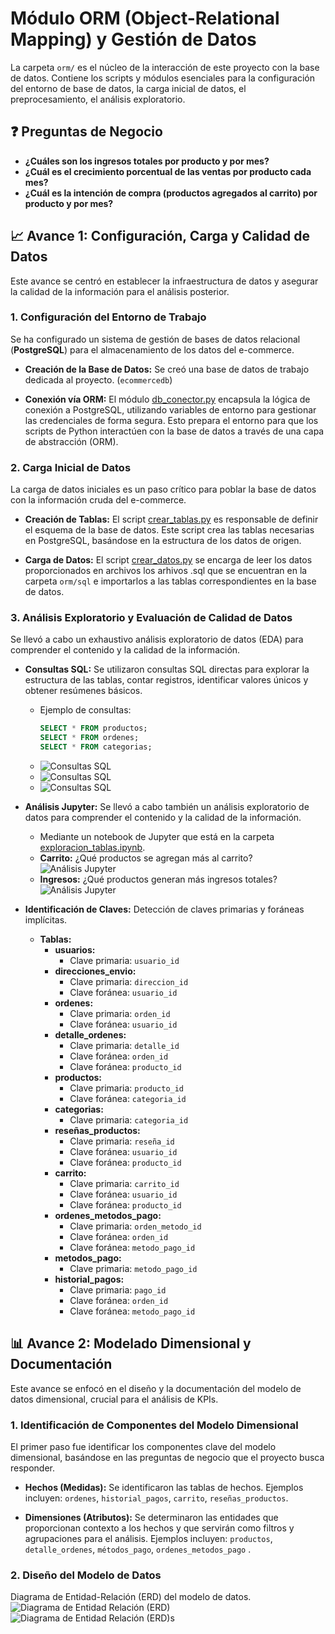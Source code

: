 # Módulo ORM (Object-Relational Mapping) y Gestión de Datos

La carpeta `orm/` es el núcleo de la interacción de este proyecto con la base de datos. Contiene los scripts y módulos esenciales para la configuración del entorno de base de datos, la carga inicial de datos, el preprocesamiento, el análisis exploratorio.

## ❓ Preguntas de Negocio

* **¿Cuáles son los ingresos totales por producto y por mes?**
* **¿Cuál es el crecimiento porcentual de las ventas por producto cada mes?** 
* **¿Cuál es la intención de compra (productos agregados al carrito) por producto y por mes?**

## 📈 Avance 1: Configuración, Carga y Calidad de Datos

Este avance se centró en establecer la infraestructura de datos y asegurar la calidad de la información para el análisis posterior.

### 1. Configuración del Entorno de Trabajo

Se ha configurado un sistema de gestión de bases de datos relacional (**PostgreSQL**) para el almacenamiento de los datos del e-commerce.

* **Creación de la Base de Datos:** Se creó una base de datos de trabajo dedicada al proyecto. (`ecommercedb`)

* **Conexión vía ORM:** El módulo [db_conector.py](db_conector.py) encapsula la lógica de conexión a PostgreSQL, utilizando variables de entorno para gestionar las credenciales de forma segura. Esto prepara el entorno para que los scripts de Python interactúen con la base de datos a través de una capa de abstracción (ORM).

### 2. Carga Inicial de Datos

La carga de datos iniciales es un paso crítico para poblar la base de datos con la información cruda del e-commerce.

* **Creación de Tablas:** El script [crear_tablas.py](crear_tablas.py) es responsable de definir el esquema de la base de datos. Este script crea las tablas necesarias en PostgreSQL, basándose en la estructura de los datos de origen.

* **Carga de Datos:** El script [crear_datos.py](crear_datos.py) se encarga de leer los datos proporcionados en archivos los arhivos .sql que se encuentran en la carpeta `orm/sql` e importarlos a las tablas correspondientes en la base de datos.

### 3. Análisis Exploratorio y Evaluación de Calidad de Datos

Se llevó a cabo un exhaustivo análisis exploratorio de datos (EDA) para comprender el contenido y la calidad de la información.

* **Consultas SQL:** Se utilizaron consultas SQL directas para explorar la estructura de las tablas, contar registros, identificar valores únicos y obtener resúmenes básicos.
    * Ejemplo de consultas:
        ```sql
        SELECT * FROM productos;
        SELECT * FROM ordenes;
        SELECT * FROM categorias;
        ```
    * ![Consultas SQL](../assets/orm/exploracion_consulta_sql_productos.png)
    * ![Consultas SQL](../assets/orm/exploracion_consulta_sql_ordenes.png)
    * ![Consultas SQL](../assets/orm/exploracion_consulta_sql_categorias.png)

* **Análisis Jupyter:** Se llevó a cabo también un análisis exploratorio de datos para comprender el contenido y la calidad de la información.
    * Mediante un notebook de Jupyter que está en la carpeta [exploracion_tablas.ipynb](exploracion_tablas.ipynb).
    * **Carrito:** ¿Qué productos se agregan más al carrito?
        ![Análisis Jupyter](../assets/orm/exploracion_consulta_ipynb_carrito.png)
    * **Ingresos:** ¿Qué productos generan más ingresos totales?
        ![Análisis Jupyter](../assets/orm/exploracion_consulta_ipynb_top_ingresos.png)

* **Identificación de Claves:** Detección de claves primarias y foráneas implícitas.
    * **Tablas:**
        * **usuarios:**
            * Clave primaria: `usuario_id`
        * **direcciones_envio:**
            * Clave primaria: `direccion_id`
            * Clave foránea: `usuario_id`
        * **ordenes:**
            * Clave primaria: `orden_id`
            * Clave foránea: `usuario_id`
        * **detalle_ordenes:**
            * Clave primaria: `detalle_id`
            * Clave foránea: `orden_id`
            * Clave foránea: `producto_id`
        * **productos:**
            * Clave primaria: `producto_id`
            * Clave foránea: `categoria_id`
        * **categorias:**
            * Clave primaria: `categoria_id`
        * **reseñas_productos:**
            * Clave primaria: `reseña_id`
            * Clave foránea: `usuario_id`
            * Clave foránea: `producto_id`
        * **carrito:**
            * Clave primaria: `carrito_id`
            * Clave foránea: `usuario_id`
            * Clave foránea: `producto_id`
        * **ordenes_metodos_pago:**
            * Clave primaria: `orden_metodo_id`
            * Clave foránea: `orden_id`
            * Clave foránea: `metodo_pago_id`
        * **metodos_pago:**
            * Clave primaria: `metodo_pago_id`
        * **historial_pagos:**
            * Clave primaria: `pago_id`
            * Clave foránea: `orden_id`
            * Clave foránea: `metodo_pago_id`


## 📊 Avance 2: Modelado Dimensional y Documentación

Este avance se enfocó en el diseño y la documentación del modelo de datos dimensional, crucial para el análisis de KPIs.

### 1. Identificación de Componentes del Modelo Dimensional

El primer paso fue identificar los componentes clave del modelo dimensional, basándose en las preguntas de negocio que el proyecto busca responder.

* **Hechos (Medidas):** Se identificaron las tablas de hechos. 
Ejemplos incluyen: `ordenes`, `historial_pagos`, `carrito`, `reseñas_productos`.

* **Dimensiones (Atributos):** Se determinaron las entidades que proporcionan contexto a los hechos y que servirán como filtros y agrupaciones para el análisis. Ejemplos incluyen: `productos`, `detalle_ordenes`, `métodos_pago`, `ordenes_metodos_pago` .

### 2. Diseño del Modelo de Datos

Diagrama de Entidad-Relación (ERD) del modelo de datos.
![Diagrama de Entidad Relación (ERD)](../assets/orm/diagrama_entidad_relacion.png)
![Diagrama de Entidad Relación (ERD)](../assets/orm/diagrama_entidad_relacion_accion.png)s